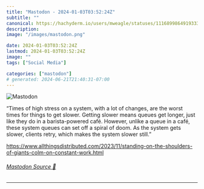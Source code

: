 ```yaml
---
title: "Mastodon - 2024-01-03T03:52:24Z"
subtitle: ""
canonical: https://hachyderm.io/users/mweagle/statuses/111689986491933335
description:
image: "/images/mastodon.png"

date: 2024-01-03T03:52:24Z
lastmod: 2024-01-03T03:52:24Z
image: ""
tags: ["Social Media"]

categories: ["mastodon"]
# generated: 2024-06-21T21:40:31-07:00
---
```

![Mastodon](/images/mastodon.png)

<p>“Times of high stress on a system, with a lot of changes, are the worst times for things to get slower. Getting slower means queues get longer, just like they do in a barista-powered café. However, unlike a queue in a café, these system queues can set off a spiral of doom. As the system gets slower, clients retry, which makes the system slower still.”</p><p><a href="https://www.allthingsdistributed.com/2023/11/standing-on-the-shoulders-of-giants-colm-on-constant-work.html" target="_blank" rel="nofollow noopener noreferrer" translate="no"><span class="invisible">https://www.</span><span class="ellipsis">allthingsdistributed.com/2023/</span><span class="invisible">11/standing-on-the-shoulders-of-giants-colm-on-constant-work.html</span></a></p>


###### [Mastodon Source 🐘](https://hachyderm.io/@mweagle/111689986491933335)

___
